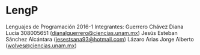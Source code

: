 # LengP
Lenguajes de Programación 2016-1
Integrantes: Guerrero Chávez Diana Lucía 308005651 (dianalguerrero@ciencias.unam.mx)
Jesús Esteban Sánchez Alcántara (jesestsana93@hotmail.com)
Lázaro Arias Jorge Alberto (wolves@ciencias.unam.mx)
